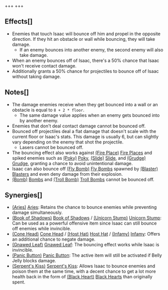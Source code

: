 +++
+++

Effects[]
---------


* Enemies that touch Isaac will bounce off him and propel in the opposite direction. If they hit an obstacle or wall while bouncing, they will take damage.
	+ If an enemy bounces into another enemy, the second enemy will also take damage.
* When an enemy bounces off of Isaac, there's a 50% chance that Isaac won't receive contact damage.
* Additionally grants a 50% chance for projectiles to bounce off of Isaac without taking damage.


Notes[]
-------


* The damage enemies receive when they get bounced into a wall or an obstacle is equal to `8 + 2 * floor`.
	+ The same damage value applies when an enemy gets bounced into by another enemy.
* Enemies that don't deal contact damage cannot be bounced off.
* Bounced off projectiles deal a flat damage that doesn't scale with the current floor or Isaac's stats. This damage is usually 6, but can slightly vary depending on the enemy that shot the projectile.
	+ Lasers cannot be bounced off.
* The bouncing effect also works against [(Fire Place)](/wiki/Fire_Place "Fire Place") [Fire Places](/wiki/Fire_Place "Fire Place") and spiked enemies such as [(Poky)](/wiki/Poky "Poky") [Poky](/wiki/Poky "Poky"), [(Slide)](/wiki/Poky#Slide "Slide") [Slide](/wiki/Poky#Slide "Poky"), and [(Grudge)](/wiki/Poky#Grudge "Grudge") [Grudge](/wiki/Poky#Grudge "Poky"), granting a chance to avoid unintentional damage.
* Isaac can also bounce off [(Fly Bomb)](/wiki/Fly_Bomb "Fly Bomb") [Fly Bombs](/wiki/Fly_Bomb "Fly Bomb") spawned by [(Blaster)](/wiki/Blaster "Blaster") [Blasters](/wiki/Blaster "Blaster") and even deny damage from their explosion.
* [(Bomb)](/wiki/Bomb "Bomb") [Bombs](/wiki/Bomb "Bomb") and [(Troll Bomb)](/wiki/Troll_Bomb "Troll Bomb") [Troll Bombs](/wiki/Troll_Bomb "Troll Bomb") cannot be bounced off.


Synergies[]
-----------


* [(Aries)](/wiki/Aries "Aries") [Aries](/wiki/Aries "Aries"): Retains the chance to bounce enemies while preventing damage simultaneously.
* [(Book of Shadows)](/wiki/Book_of_Shadows "Book of Shadows") [Book of Shadows](/wiki/Book_of_Shadows "Book of Shadows") / [(Unicorn Stump)](/wiki/Unicorn_Stump "Unicorn Stump") [Unicorn Stump](/wiki/Unicorn_Stump "Unicorn Stump"): Can be used as a powerful offensive item since Isaac can still bounce off enemies while invincible.
* [(Cone Head)](/wiki/Cone_Head "Cone Head") [Cone Head](/wiki/Cone_Head "Cone Head") / [(Host Hat)](/wiki/Host_Hat "Host Hat") [Host Hat](/wiki/Host_Hat "Host Hat") / [(Infamy)](/wiki/Infamy "Infamy") [Infamy](/wiki/Infamy "Infamy"): Offers an additional chance to negate damage.
* [(Gnawed Leaf)](/wiki/Gnawed_Leaf "Gnawed Leaf") [Gnawed Leaf](/wiki/Gnawed_Leaf "Gnawed Leaf"): The bouncing effect works while Isaac is invincible.
* [(Panic Button)](/wiki/Panic_Button "Panic Button") [Panic Button](/wiki/Panic_Button "Panic Button"): The active item will still be activated if Belly Jelly blocks damage.
* [(Serpent's Kiss)](/wiki/Serpent%27s_Kiss "Serpent's Kiss") [Serpent's Kiss](/wiki/Serpent%27s_Kiss "Serpent's Kiss"): Allows Isaac to bounce enemies and poison them at the same time, with a decent chance to get a lot more health back in the form of [(Black Heart)](/wiki/Black_Heart "Black Heart") [Black Hearts](/wiki/Black_Heart "Black Heart") than originally spent.



